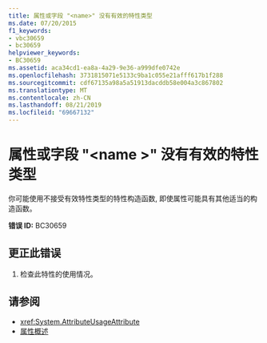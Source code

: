 ```yaml
---
title: 属性或字段 "<name>" 没有有效的特性类型
ms.date: 07/20/2015
f1_keywords:
- vbc30659
- bc30659
helpviewer_keywords:
- BC30659
ms.assetid: aca34cd1-ea8a-4a29-9e36-a999dfe0742e
ms.openlocfilehash: 3731815071e5133c9ba1c055e21afff617b1f288
ms.sourcegitcommit: cdf67135a98a5a51913dacddb58e004a3c867802
ms.translationtype: MT
ms.contentlocale: zh-CN
ms.lasthandoff: 08/21/2019
ms.locfileid: "69667132"
---
```

# <a name="property-or-field-name-does-not-have-a-valid-attribute-type"></a>属性或字段 "\<name >" 没有有效的特性类型
你可能使用不接受有效特性类型的特性构造函数, 即使属性可能具有其他适当的构造函数。  
  
 **错误 ID:** BC30659  
  
## <a name="to-correct-this-error"></a>更正此错误  
  
1. 检查此特性的使用情况。  
  
## <a name="see-also"></a>请参阅

- <xref:System.AttributeUsageAttribute>
- [属性概述](../programming-guide/concepts/attributes/index.md)
